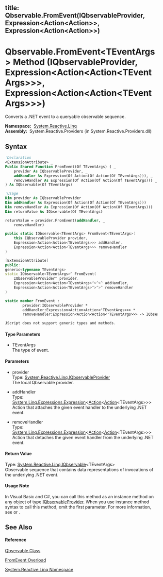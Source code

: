 title: Qbservable.FromEvent<TEventArgs>(IQbservableProvider, Expression<Action<Action<TEventArgs>>>, Expression<Action<Action<TEventArgs>>>)
---
# Qbservable.FromEvent\<TEventArgs\> Method (IQbservableProvider, Expression\<Action\<Action\<TEventArgs\>\>\>, Expression\<Action\<Action\<TEventArgs\>\>\>)

Converts a .NET event to a queryable observable sequence.

**Namespace:**  [System.Reactive.Linq](System.Reactive.Linq/System.Reactive.Linq)  
**Assembly:**  System.Reactive.Providers (in System.Reactive.Providers.dll)

## Syntax

```vb
'Declaration
<ExtensionAttribute> _
Public Shared Function FromEvent(Of TEventArgs) ( _
    provider As IQbservableProvider, _
    addHandler As Expression(Of Action(Of Action(Of TEventArgs))), _
    removeHandler As Expression(Of Action(Of Action(Of TEventArgs))) _
) As IQbservable(Of TEventArgs)
```

```vb
'Usage
Dim provider As IQbservableProvider
Dim addHandler As Expression(Of Action(Of Action(Of TEventArgs)))
Dim removeHandler As Expression(Of Action(Of Action(Of TEventArgs)))
Dim returnValue As IQbservable(Of TEventArgs)

returnValue = provider.FromEvent(addHandler, _
    removeHandler)
```

```csharp
public static IQbservable<TEventArgs> FromEvent<TEventArgs>(
    this IQbservableProvider provider,
    Expression<Action<Action<TEventArgs>>> addHandler,
    Expression<Action<Action<TEventArgs>>> removeHandler
)
```

```c++
[ExtensionAttribute]
public:
generic<typename TEventArgs>
static IQbservable<TEventArgs>^ FromEvent(
    IQbservableProvider^ provider, 
    Expression<Action<Action<TEventArgs>^>^>^ addHandler, 
    Expression<Action<Action<TEventArgs>^>^>^ removeHandler
)
```

```fsharp
static member FromEvent : 
        provider:IQbservableProvider * 
        addHandler:Expression<Action<Action<'TEventArgs>>> * 
        removeHandler:Expression<Action<Action<'TEventArgs>>> -> IQbservable<'TEventArgs> 
```

```javascript
JScript does not support generic types and methods.
```

#### Type Parameters

- TEventArgs  
  The type of event.

#### Parameters

- provider  
  Type: [System.Reactive.Linq.IQbservableProvider](IQbservableProvider/IQbservableProvider)  
  The local Qbservable provider.

- addHandler  
  Type: [System.Linq.Expressions.Expression](https://msdn.microsoft.com/en-us/library/Bb335710)\<[Action](https://msdn.microsoft.com/en-us/library/018hxwa8)\<[Action](https://msdn.microsoft.com/en-us/library/018hxwa8)\<TEventArgs\>\>\>  
  Action that attaches the given event handler to the underlying .NET event.

- removeHandler  
  Type: [System.Linq.Expressions.Expression](https://msdn.microsoft.com/en-us/library/Bb335710)\<[Action](https://msdn.microsoft.com/en-us/library/018hxwa8)\<[Action](https://msdn.microsoft.com/en-us/library/018hxwa8)\<TEventArgs\>\>\>  
  Action that detaches the given event handler from the underlying .NET event.

#### Return Value

Type: [System.Reactive.Linq.IQbservable](IQbservable/IQbservable(TSource))\<TEventArgs\>  
Observable sequence that contains data representations of invocations of the underlying .NET event.

#### Usage Note

In Visual Basic and C\#, you can call this method as an instance method on any object of type [IQbservableProvider](IQbservableProvider/IQbservableProvider). When you use instance method syntax to call this method, omit the first parameter. For more information, see [](https://msdn.microsoft.com/en-us/library/Bb384936) or [](https://msdn.microsoft.com/en-us/library/Bb383977).

## See Also

#### Reference

[Qbservable Class](Qbservable/Qbservable)

[FromEvent Overload](FromEvent/Qbservable.FromEvent)

[System.Reactive.Linq Namespace](System.Reactive.Linq/System.Reactive.Linq)








